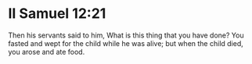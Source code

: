 # II Samuel 12:21

Then his servants said to him, What is this thing that you have done? You fasted and wept for the child while he was alive; but when the child died, you arose and ate food.
